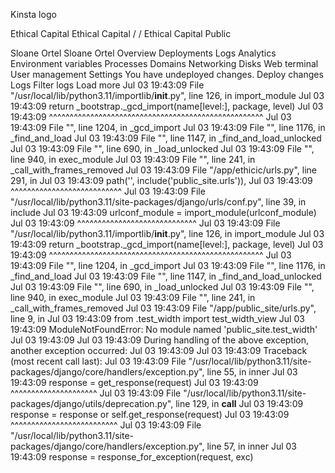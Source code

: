 
Kinsta logo

Ethical Capital
Ethical Capital
/
/
Ethical Capital Public




Sloane Ortel
Sloane Ortel
Overview
Deployments
Logs
Analytics
Environment variables
Processes
Domains
Networking
Disks
Web terminal
User management
Settings
You have undeployed changes.
Deploy changes
Logs
Filter logs
Load more
Jul 03 19:43:09
  File "/usr/local/lib/python3.11/importlib/__init__.py", line 126, in import_module
Jul 03 19:43:09
    return _bootstrap._gcd_import(name[level:], package, level)
Jul 03 19:43:09
           ^^^^^^^^^^^^^^^^^^^^^^^^^^^^^^^^^^^^^^^^^^^^^^^^^^^^
Jul 03 19:43:09
  File "", line 1204, in _gcd_import
Jul 03 19:43:09
  File "", line 1176, in _find_and_load
Jul 03 19:43:09
  File "", line 1147, in _find_and_load_unlocked
Jul 03 19:43:09
  File "", line 690, in _load_unlocked
Jul 03 19:43:09
  File "", line 940, in exec_module
Jul 03 19:43:09
  File "", line 241, in _call_with_frames_removed
Jul 03 19:43:09
  File "/app/ethicic/urls.py", line 291, in
Jul 03 19:43:09
    path('', include('public_site.urls')),
Jul 03 19:43:09
             ^^^^^^^^^^^^^^^^^^^^^^^^^^^
Jul 03 19:43:09
  File "/usr/local/lib/python3.11/site-packages/django/urls/conf.py", line 39, in include
Jul 03 19:43:09
    urlconf_module = import_module(urlconf_module)
Jul 03 19:43:09
                     ^^^^^^^^^^^^^^^^^^^^^^^^^^^^^
Jul 03 19:43:09
  File "/usr/local/lib/python3.11/importlib/__init__.py", line 126, in import_module
Jul 03 19:43:09
    return _bootstrap._gcd_import(name[level:], package, level)
Jul 03 19:43:09
           ^^^^^^^^^^^^^^^^^^^^^^^^^^^^^^^^^^^^^^^^^^^^^^^^^^^^
Jul 03 19:43:09
  File "", line 1204, in _gcd_import
Jul 03 19:43:09
  File "", line 1176, in _find_and_load
Jul 03 19:43:09
  File "", line 1147, in _find_and_load_unlocked
Jul 03 19:43:09
  File "", line 690, in _load_unlocked
Jul 03 19:43:09
  File "", line 940, in exec_module
Jul 03 19:43:09
  File "", line 241, in _call_with_frames_removed
Jul 03 19:43:09
  File "/app/public_site/urls.py", line 9, in
Jul 03 19:43:09
    from .test_width import test_width_view
Jul 03 19:43:09
ModuleNotFoundError: No module named 'public_site.test_width'
Jul 03 19:43:09
Jul 03 19:43:09
During handling of the above exception, another exception occurred:
Jul 03 19:43:09
Jul 03 19:43:09
Traceback (most recent call last):
Jul 03 19:43:09
  File "/usr/local/lib/python3.11/site-packages/django/core/handlers/exception.py", line 55, in inner
Jul 03 19:43:09
    response = get_response(request)
Jul 03 19:43:09
               ^^^^^^^^^^^^^^^^^^^^^
Jul 03 19:43:09
  File "/usr/local/lib/python3.11/site-packages/django/utils/deprecation.py", line 129, in __call__
Jul 03 19:43:09
    response = response or self.get_response(request)
Jul 03 19:43:09
                           ^^^^^^^^^^^^^^^^^^^^^^^^^^
Jul 03 19:43:09
  File "/usr/local/lib/python3.11/site-packages/django/core/handlers/exception.py", line 57, in inner
Jul 03 19:43:09
    response = response_for_exception(request, exc)
